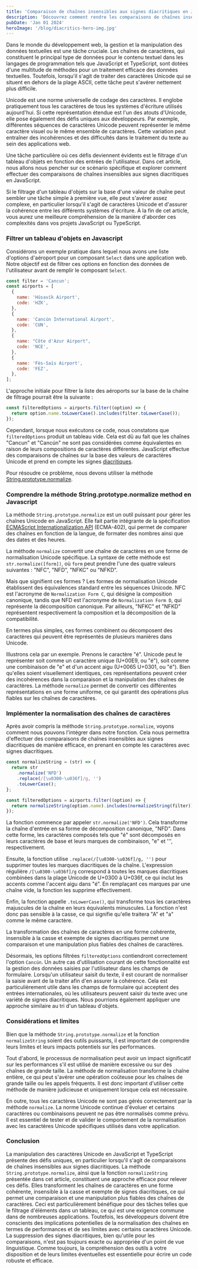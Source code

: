 ```yaml
---
title: 'Comparaison de chaînes insensibles aux signes diacritiques en JavaScript'
description: 'Découvrez comment rendre les comparaisons de chaînes insensibles aux signes diacritiques en JavaScript, optimisant ainsi la logique de vos applications avec des techniques efficaces et des bonnes pratiques.'
pubDate: 'Jan 01 2024'
heroImage: '/blog/diacritics-hero-img.jpg'
---
```


Dans le monde du développement web, la gestion et la manipulation des données textuelles est une tâche cruciale. Les chaînes de caractères, qui constituent le principal type de données pour le contenu textuel dans les langages de programmation tels que JavaScript et TypeScript, sont dotées d'une multitude de méthodes pour un traitement efficace des données textuelles. Toutefois, lorsqu'il s'agit de traiter des caractères Unicode qui se situent en dehors de la plage ASCII, cette tâche peut s'avérer nettement plus difficile.

Unicode est une norme universelle de codage des caractères. Il englobe pratiquement tous les caractères de tous les systèmes d'écriture utilisés aujourd'hui. Si cette représentation étendue est l'un des atouts d'Unicode, elle pose également des défis uniques aux développeurs. Par exemple, différentes séquences de caractères Unicode peuvent représenter le même caractère visuel ou le même ensemble de caractères. Cette variation peut entraîner des incohérences et des difficultés dans le traitement du texte au sein des applications web.

Une tâche particulière où ces défis deviennent évidents est le filtrage d'un tableau d'objets en fonction des entrées de l'utilisateur. Dans cet article, nous allons nous pencher sur ce scénario spécifique et explorer comment effectuer des comparaisons de chaînes insensibles aux signes diacritiques en JavaScript.

Si le filtrage d'un tableau d'objets sur la base d'une valeur de chaîne peut sembler une tâche simple à première vue, elle peut s'avérer assez complexe, en particulier lorsqu'il s'agit de caractères Unicode et d'assurer la cohérence entre les différents systèmes d'écriture. À la fin de cet article, vous aurez une meilleure compréhension de la manière d'aborder ces complexités dans vos projets JavaScript ou TypeScript.

### Filtrer un tableau d'objets en Javascript

Considérons un exemple pratique dans lequel nous avons une liste d'options d'aéroport pour un composant `Select` dans une application web. Notre objectif est de filtrer ces options en fonction des données de l'utilisateur avant de remplir le composant `Select`.

```js
const filter = 'Cancun';
const airports = [
  {
    name: 'Húsavík Airport',
    code: 'HZK',
  },
  {
    name: 'Cancún International Airport',
    code: 'CUN',
  },
  {
    name: "Côte d'Azur Airport",
    code: 'NCE',
  },
  {
    name: 'Fès-Saïs Airport',
    code: 'FEZ',
  },
];
```

L'approche initiale pour filtrer la liste des aéroports sur la base de la chaîne de filtrage pourrait être la suivante :

```js
const filteredOptions = airports.filter((option) => {
  return option.name.toLowerCase().includes(filter.toLowerCase());
});
```

Cependant, lorsque nous exécutons ce code, nous constatons que `filteredOptions` produit un tableau vide. Cela est dû au fait que les chaînes "Cancun" et "Cancún" ne sont pas considérées comme équivalentes en raison de leurs compositions de caractères différentes. JavaScript effectue des comparaisons de chaînes sur la base des valeurs de caractères Unicode et prend en compte les signes [diacritiques](https://fr.wikipedia.org/wiki/Diacritique).

Pour résoudre ce problème, nous devons utiliser la méthode [String.prototype.normalize](https://developer.mozilla.org/en-US/docs/Web/JavaScript/Reference/Global_Objects/String/normalize).

### Comprendre la méthode String.prototype.normalize method en Javascript

La méthode `String.prototype.normalize` est un outil puissant pour gérer les chaînes Unicode en JavaScript. Elle fait partie intégrante de la spécification [ECMAScript Internationalization API](https://402.ecma-international.org/1.0/) (ECMA-402), qui permet de comparer des chaînes en fonction de la langue, de formater des nombres ainsi que des dates et des heures.

La méthode `normalize` convertit une chaîne de caractères en une forme de normalisation Unicode spécifique. La syntaxe de cette méthode est `str.normalize([form])`, où `form` peut prendre l'une des quatre valeurs suivantes : "NFC", "NFD", "NFKC" ou "NFKD".

Mais que signifient ces formes ? Les formes de normalisation Unicode établissent des équivalences standard entre les séquences Unicode. NFC est l'acronyme de `Normalization Form C`, qui désigne la composition canonique, tandis que NFD est l'acronyme de `Normalization Form D`, qui représente la décomposition canonique. Par ailleurs, "NFKC" et "NFKD" représentent respectivement la composition et la décomposition de la compatibilité.

En termes plus simples, ces formes combinent ou décomposent des caractères qui peuvent être représentés de plusieurs manières dans Unicode.

Illustrons cela par un exemple. Prenons le caractère "é". Unicode peut le représenter soit comme un caractère unique (U+00E9, ou "é"), soit comme une combinaison de "e" et d'un accent aigu (U+0065 U+0301, ou "é"). Bien qu'elles soient visuellement identiques, ces représentations peuvent créer des incohérences dans la comparaison et la manipulation des chaînes de caractères. La méthode `normalize` permet de convertir ces différentes représentations en une forme uniforme, ce qui garantit des opérations plus fiables sur les chaînes de caractères.

### Implémenter la normalisation des chaînes de caractères

Après avoir compris la méthode `String.prototype.normalize`, voyons comment nous pouvons l'intégrer dans notre fonction. Cela nous permettra d'effectuer des comparaisons de chaînes insensibles aux signes diacritiques de manière efficace, en prenant en compte les caractères avec signes diacritiques.

```js
const normalizeString = (str) => {
  return str
    .normalize('NFD')
    .replace(/[\u0300-\u036f]/g, '')
    .toLowerCase();
};

const filteredOptions = airports.filter((option) => {
  return normalizeString(option.name).includes(normalizeString(filter));
});
```

La fonction commence par appeler `str.normalize('NFD')`. Cela transforme la chaîne d'entrée en sa forme de décomposition canonique, "NFD". Dans cette forme, les caractères composés tels que "é" sont décomposés en leurs caractères de base et leurs marques de combinaison, "e" et ''', respectivement.

Ensuite, la fonction utilise `.replace(/[\u0300-\u036f]/g, '')` pour supprimer toutes les marques diacritiques de la chaîne. L'expression régulière `/[\u0300-\u036f]/g` correspond à toutes les marques diacritiques combinées dans la plage Unicode de U+0300 à U+036f, ce qui inclut les accents comme l'accent aigu dans "é". En remplaçant ces marques par une chaîne vide, la fonction les supprime effectivement.

Enfin, la fonction appelle `.toLowerCase()`, qui transforme tous les caractères majuscules de la chaîne en leurs équivalents minuscules. La fonction n'est donc pas sensible à la casse, ce qui signifie qu'elle traitera "A" et "a" comme le même caractère.

La transformation des chaînes de caractères en une forme cohérente, insensible à la casse et exempte de signes diacritiques permet une comparaison et une manipulation plus fiables des chaînes de caractères.

Désormais, les options filtrées `filteredOptions` contiendront correctement l'option `Cancún`. Un autre cas d'utilisation courant de cette fonctionnalité est la gestion des données saisies par l'utilisateur dans les champs de formulaire. Lorsqu'un utilisateur saisit du texte, il est courant de normaliser la saisie avant de la traiter afin d'en assurer la cohérence. Cela est particulièrement utile dans les champs de formulaire qui acceptent des entrées internationales, où les utilisateurs peuvent saisir du texte avec une variété de signes diacritiques. Nous pourrions également appliquer une approche similaire au tri d'un tableau d'objets.

### Considérations et limites

Bien que la méthode `String.prototype.normalize` et la fonction `normalizeString` soient des outils puissants, il est important de comprendre leurs limites et leurs impacts potentiels sur les performances.

Tout d'abord, le processus de normalisation peut avoir un impact significatif sur les performances s'il est utilisé de manière excessive ou sur des chaînes de grande taille. La méthode de normalisation transforme la chaîne entière, ce qui peut s'avérer une opération coûteuse pour les chaînes de grande taille ou les appels fréquents. Il est donc important d'utiliser cette méthode de manière judicieuse et uniquement lorsque cela est nécessaire.

En outre, tous les caractères Unicode ne sont pas gérés correctement par la méthode `normalize`. La norme Unicode continue d'évoluer et certains caractères ou combinaisons peuvent ne pas être normalisés comme prévu. Il est essentiel de tester et de valider le comportement de la normalisation avec les caractères Unicode spécifiques utilisés dans votre application.

### Conclusion

La manipulation des caractères Unicode en JavaScript et TypeScript présente des défis uniques, en particulier lorsqu'il s'agit de comparaisons de chaînes insensibles aux signes diacritiques. La méthode `String.prototype.normalize`, ainsi que la fonction `normalizeString` présentée dans cet article, constituent une approche efficace pour relever ces défis. Elles transforment les chaînes de caractères en une forme cohérente, insensible à la casse et exempte de signes diacritiques, ce qui permet une comparaison et une manipulation plus fiables des chaînes de caractères. Ceci est particulièrement bénéfique pour des tâches telles que le filtrage d'éléments dans un tableau, ce qui est une exigence commune dans de nombreuses applications. Toutefois, les développeurs doivent être conscients des implications potentielles de la normalisation des chaînes en termes de performances et de ses limites avec certains caractères Unicode. La suppression des signes diacritiques, bien qu'utile pour les comparaisons, n'est pas toujours exacte ou appropriée d'un point de vue linguistique. Comme toujours, la compréhension des outils à votre disposition et de leurs limites éventuelles est essentielle pour écrire un code robuste et efficace.
